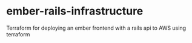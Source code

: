 # ember-rails-infrastructure
Terraform for deploying an ember frontend with a rails api to AWS using terraform
